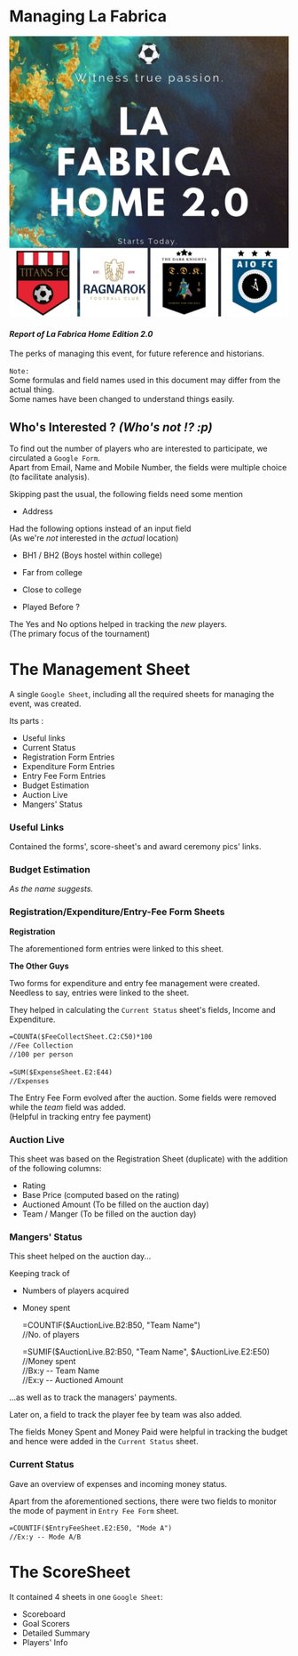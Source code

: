 
Managing La Fabrica
===================

![Logo](Pics/La-Fab-Logo.jpeg)

#### _Report of La Fabrica Home Edition 2.0_

The perks of managing this event, for future reference and historians.

`Note:`  
Some formulas and field names used in this document may differ from the actual thing.  
Some names have been changed to understand things easily.

## Who's Interested ? _(Who's not !? :p)_

To find out the number of players who are interested to participate, we circulated a `Google Form`.  
Apart from Email, Name and Mobile Number, the fields were multiple choice (to facilitate analysis).  

Skipping past the usual, the following fields need some mention

* Address  

 Had the following options instead of an input field  
 (As we're _not_ interested in the _actual_ location)  

 * BH1 / BH2 (Boys hostel within college)
 * Far from college
 * Close to college

* Played Before ?  

 The Yes and No options helped in tracking the _new_ players.  
 (The primary focus of the tournament)

The Management Sheet
====================

A single `Google Sheet`, including all the required sheets for managing the event, was created.  

Its parts :  

* Useful links
* Current Status
* Registration Form Entries
* Expenditure Form Entries
* Entry Fee Form Entries
* Budget Estimation
* Auction Live
* Mangers' Status

### Useful Links

Contained the forms', score-sheet's and award ceremony pics' links.

### Budget Estimation

_As the name suggests._

### Registration/Expenditure/Entry-Fee Form Sheets

**Registration**

The aforementioned form entries were linked to this sheet.

**The Other Guys**

Two forms for expenditure and entry fee management were created. Needless to say, entries were linked to the sheet.

They helped in calculating the `Current Status` sheet's fields, Income and Expenditure.

    =COUNTA($FeeCollectSheet.C2:C50)*100
	//Fee Collection
	//100 per person

	=SUM($ExpenseSheet.E2:E44)
	//Expenses

The Entry Fee Form evolved after the auction. Some fields were removed while the _team_ field was added.  
(Helpful in tracking entry fee payment)

### Auction Live

This sheet was based on the Registration Sheet (duplicate) with the addition of the following columns:

* Rating
* Base Price (computed based on the rating) 
* Auctioned Amount (To be filled on the auction day)
* Team / Manger (To be filled on the auction day)

### Mangers' Status

This sheet helped on the auction day...  

Keeping track of
* Numbers of players acquired
* Money spent


    =COUNTIF($AuctionLive.B2:B50, "Team Name")  
	//No. of players  

	=SUMIF($AuctionLive.B2:B50, "Team Name", $AuctionLive.E2:E50)  
	//Money spent  
	//Bx:y -- Team Name  
	//Ex:y -- Auctioned Amount

...as well as to track the managers' payments.

Later on, a field to track the player fee by team was also added.  

The fields Money Spent and Money Paid were helpful in tracking the budget and hence were added in the `Current Status` sheet.

### Current Status

Gave an overview of expenses and incoming money status.

Apart from the aforementioned sections, there were two fields to monitor the mode of payment in `Entry Fee Form` sheet.

    =COUNTIF($EntryFeeSheet.E2:E50, "Mode A")
	//Ex:y -- Mode A/B


The ScoreSheet
==============

It contained 4 sheets in one `Google Sheet`:

* Scoreboard
* Goal Scorers
* Detailed Summary
* Players' Info


